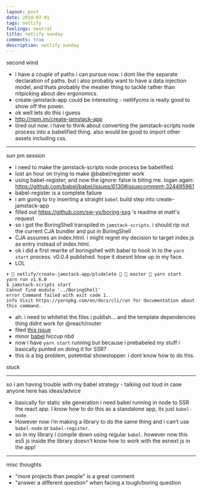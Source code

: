 ```yaml
---
layout: post
date: 2018-07-01
tags: netlify
feelings: neutral
title: netlify sunday
comments: true
description: netlify sunday
---
```


second wind

- i have a couple of paths i can pursue now. i dont like the separate declaration of paths. but i also probably want to have a data injection model, and thats probably the meatier thing to tackle rather than nitpicking about dev ergonomics.
- create-jamstack-app could be interesting - netlifycms is really good to show off the power.
- ok well lets do this i guess
- <http://npm.im/create-jamstack-app>
- tired out now. i have to think about converting the jamstack-scripts node process into a babelified thing. also would be good to import other assets including css.

---

sun pm session

- i need to make the jamstack-scripts node process be babelified.
- lost an hour on trying to make @babel/register work
- using babel-register, and now the ignore: false is biting me. logan again: https://github.com/babel/babel/issues/6130#issuecomment-324495961
- babel-register is a complete failure
- i am going to try inserting a straight `babel` build step into create-jamstack-app
- filled out https://github.com/sw-yx/boring-ssg 's readme at matt's request
- so i got the BoringShell transpiled in `jamstack-scripts`. i should rip out the current CJA bundler and put in BoringShell
- CJA assumes an index.html. i might regret my decision to target index.js as entry instead of index.html.
- ok i did a first rewrite of boringshell with babel to hook in to the `yarn start` process. v0.0.4 published. hope it doesnt blow up in my face.
- LOL

```
✝  netlify/create-jamstack-app/plsdelete   master  yarn start
yarn run v1.6.0
$ jamstack-scripts start
Cannot find module '../BoringShell'
error Command failed with exit code 1.
info Visit https://yarnpkg.com/en/docs/cli/run for documentation about this command.
```

- ah. i need to whitelist the files i publish... and the template dependencies thing didnt work for @reach/router
- filed [this issue](https://github.com/facebook/create-react-app/issues/4717)
- minor [babel](https://stackoverflow.com/questions/38056498/babel-es7-async-regeneratorruntime-is-not-defined) hiccup nbd
- now i have `yarn start` running but because i prebabeled my stuff i basically punted on doing it for SSR?
- this is a big problem, potetntial showstopper. i dont know how to do this.


stuck
___

so i am having trouble with my babel strategy - talking out loud in case anyone here has ideas/advice

- basically for static site generation i need babel running in node to SSR the react app. I know how to do this as a standalone app, its just `babel-node`. 
- However now i’m making a library to do the same thing and i can’t use `babel-node` or `babel-register`. 
- so in my library i compile down using regular `babel`. however now this es5 js inside the library doesn’t know how to work with the esnext js in the app!



---

misc thoughts

- "more projects than people" is a great comment
- "answer a different question" when facing a tough/boring question
